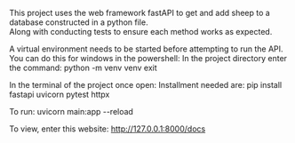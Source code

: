 This project uses the web framework fastAPI to get and add sheep to a database constructed in a python file.  
Along with conducting tests to ensure each method works as expected. 

A virtual environment needs to be started before attempting to run the API. You can do this for windows in the powershell:
  In the project directory enter the command:
     python -m venv venv
     exit

In the terminal of the project once open:
  Installment needed are:
    pip install fastapi uvicorn pytest httpx
  
  To run:
    uvicorn main:app --reload
  
  To view, enter this website:
    http://127.0.0.1:8000/docs
